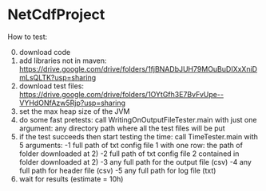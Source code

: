 # NetCdfProject

How to test:

0) download code
1) add libraries not in maven: https://drive.google.com/drive/folders/1fjBNADbJUH79MOuBuDIXxXniDmLsQLTK?usp=sharing
2) download test files: https://drive.google.com/drive/folders/1OYtGfh3E7BvFvUpe--VYHdONfAzw5Rjp?usp=sharing
3) set the max heap size of the JVM
4) do some fast pretests: call WritingOnOutputFileTester.main with just one argument: any directory path where all the test files will be put
5) if the test succeeds then start testing the time: call TimeTester.main with 5 arguments:
    -1 full path of txt config file 1 with one row: the path of folder downloaded at 2)
    -2 full path of txt config file 2 contained in folder downloaded at 2)
    -3 any full path for the output file (csv)
    -4 any full path for header file (csv)
    -5 any full path for log file (txt)
6) wait for results (estimate = 10h)
